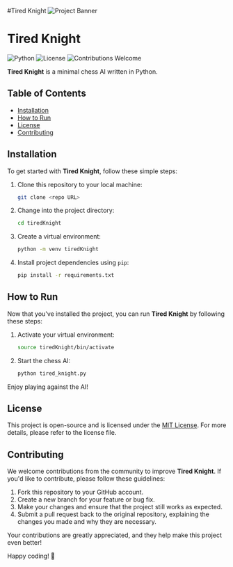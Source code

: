 #Tired Knight
![Project Banner](https://www.vecteezy.com/photo/1954109-king-and-knight-chess-setup-on-dark-background)

# Tired Knight

![Python](https://img.shields.io/badge/Python-3.8%2B-blue)
![License](https://img.shields.io/badge/License-MIT-green)
![Contributions Welcome](https://img.shields.io/badge/Contributions-Welcome-brightgreen)

**Tired Knight** is a minimal chess AI written in Python.

## Table of Contents

- [Installation](#installation)
- [How to Run](#how-to-run)
- [License](#license)
- [Contributing](#contributing)

## Installation

To get started with **Tired Knight**, follow these simple steps:

1. Clone this repository to your local machine:

   ```bash
   git clone <repo URL>
   ```

2. Change into the project directory:

   ```bash
   cd tiredKnight
   ```

3. Create a virtual environment:

   ```bash
   python -m venv tiredKnight
   ```

4. Install project dependencies using `pip`:

   ```bash
   pip install -r requirements.txt
   ```

## How to Run

Now that you've installed the project, you can run **Tired Knight** by following these steps:

1. Activate your virtual environment:

   ```bash
   source tiredKnight/bin/activate
   ```

2. Start the chess AI:

   ```bash
   python tired_knight.py
   ```

Enjoy playing against the AI!

## License

This project is open-source and is licensed under the [MIT License](LICENSE). For more details, please refer to the license file.

## Contributing

We welcome contributions from the community to improve **Tired Knight**. If you'd like to contribute, please follow these guidelines:

1. Fork this repository to your GitHub account.
2. Create a new branch for your feature or bug fix.
3. Make your changes and ensure that the project still works as expected.
4. Submit a pull request back to the original repository, explaining the changes you made and why they are necessary.

Your contributions are greatly appreciated, and they help make this project even better!

Happy coding! 🚀
